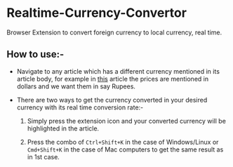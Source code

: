 # Realtime-Currency-Convertor

Browser Extension to convert foreign currency to local currency, real time.

## How to use:-

- Navigate to any article which has a different currency mentioned in its article body, for example in [this](https://www.smartprix.com/bytes/samsung-galaxy-note-10-realme-5-pro-realme-5-mi-a3-launch-in-india-next-week-heres-what-to-expect/) article the prices are mentioned in dollars and we want them in say Rupees.

- There are two ways to get the currency converted in your desired currency with its real time conversion rate:- 
  1. Simply press the extension icon and your converted currency will be highlighted in the article.

  2. Press the combo of `Ctrl+Shift+K` in the case of Windows/Linux or `Cmd+Shift+K` in the case of Mac computers to get the same result as in 1st case.
